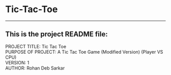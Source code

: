 # Tic-Tac-Toe
------------------------------------------------------------------------
This is the project README file:
------------------------------------------------------------------------
PROJECT TITLE: Tic Tac Toe</br>
PURPOSE OF PROJECT: A Tic Tac Toe Game (Modified Version) (Player VS CPU)</br>
VERSION: 1</br>
AUTHOR: Rohan Deb Sarkar</br>
